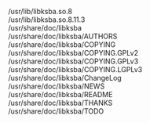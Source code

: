 /usr/lib/libksba.so.8  
/usr/lib/libksba.so.8.11.3  
/usr/share/doc/libksba  
/usr/share/doc/libksba/AUTHORS  
/usr/share/doc/libksba/COPYING  
/usr/share/doc/libksba/COPYING.GPLv2  
/usr/share/doc/libksba/COPYING.GPLv3  
/usr/share/doc/libksba/COPYING.LGPLv3  
/usr/share/doc/libksba/ChangeLog  
/usr/share/doc/libksba/NEWS  
/usr/share/doc/libksba/README  
/usr/share/doc/libksba/THANKS  
/usr/share/doc/libksba/TODO  
